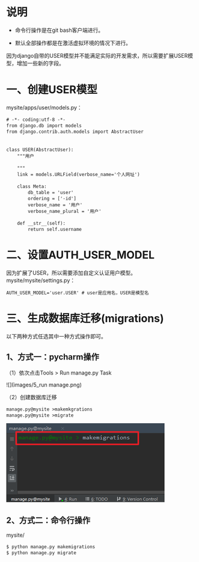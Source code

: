 # 说明

- 命令行操作是在git bash客户端进行。

- 默认全部操作都是在激活虚拟环境的情况下进行。

因为django自带的USER模型并不能满足实际的开发需求，所以需要扩展USER模型，增加一些新的字段。
# 一、创建USER模型
mysite/apps/user/models.py：

``` 
# -*- coding:utf-8 -*-
from django.db import models
from django.contrib.auth.models import AbstractUser


class USER(AbstractUser):
    """用户

    """
    link = models.URLField(verbose_name='个人网址')

    class Meta:
        db_table = 'user'
        ordering = ['-id']
        verbose_name = '用户'
        verbose_name_plural = '用户'

    def __str__(self):
        return self.username
```
# 二、设置AUTH_USER_MODEL 
因为扩展了USER，所以需要添加自定义认证用户模型。
mysite/mysite/settings.py：

```
AUTH_USER_MODEL='user.USER' # user是应用名，USER是模型名
```
# 三、生成数据库迁移(migrations)

以下两种方式任选其中一种方式操作即可。

## 1、方式一：pycharm操作

（1）依次点击Tools > Run manage.py Task

![](images/5_run manage.png)

（2）创建数据库迁移

```
manage.py@mysite >makemkgrations
manage.py@mysite >migrate
```

![](images/5_pycharm_makemigrations.png)

## 2、方式二：命令行操作

mysite/

```
$ python manage.py makemigrations
$ python manage.py migrate
```